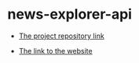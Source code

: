 # news-explorer-api

- [The project repository link](https://github.com/zemira-k/news-explorer-api.git)

- [The link to the website](https://myNews.students.nomoreparties.sbs)
